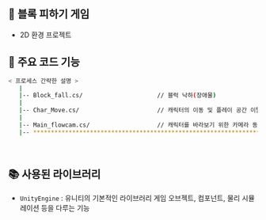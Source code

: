## 🤖 블록 피하기 게임

- 2D 환경 프로젝트

## 📂 주요 코드 기능

```bash
< 프로세스 간략한 설명 >
   |
   |-- Block_fall.cs/                     // 블럭 낙하(장애물)
   |
   |-- Char_Move.cs/                      // 캐릭터의 이동 및 플레이 공간 이탈 시 복귀         
   |
   |-- Main_flowcam.cs/                   // 캐릭터를 바라보기 위한 카메라 동기화
   |-- ************************************************************************
```
<br />

## 📚 사용된 라이브러리

- `UnityEngine` : 유니티의 기본적인 라이브러리 게임 오브젝트, 컴포넌트, 물리 시뮬레이션 등을 다루는 기능
